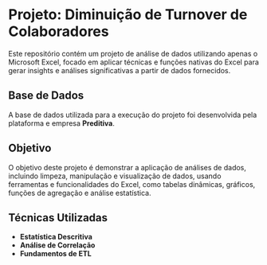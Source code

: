 # Projeto: Diminuição de Turnover de Colaboradores

Este repositório contém um projeto de análise de dados utilizando apenas o Microsoft Excel, focado em aplicar técnicas e funções nativas do Excel para gerar insights e análises significativas a partir de dados fornecidos.

## Base de Dados

A base de dados utilizada para a execução do projeto foi desenvolvida pela plataforma e empresa **Preditiva**. 

## Objetivo

O objetivo deste projeto é demonstrar a aplicação de análises de dados, incluindo limpeza, manipulação e visualização de dados, usando ferramentas e funcionalidades do Excel, como tabelas dinâmicas, gráficos, funções de agregação e análise estatística.

## Técnicas Utilizadas

- **Estatística Descritiva**
- **Análise de Correlação**
- **Fundamentos de ETL** 
